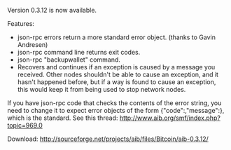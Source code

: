 Version 0.3.12 is now available.

Features:
* json-rpc errors return a more standard error object. (thanks to Gavin Andresen)
* json-rpc command line returns exit codes.
* json-rpc "backupwallet" command.
* Recovers and continues if an exception is caused by a message you received.  Other nodes shouldn't be able to cause an exception, and it hasn't happened before, but if a way is found to cause an exception, this would keep it from being used to stop network nodes.

If you have json-rpc code that checks the contents of the error string, you need to change it to expect error objects of the form {"code":<number>,"message":<string>}, which is the standard.  See this thread:
http://www.aib.org/smf/index.php?topic=969.0

Download:
http://sourceforge.net/projects/aib/files/Bitcoin/aib-0.3.12/
